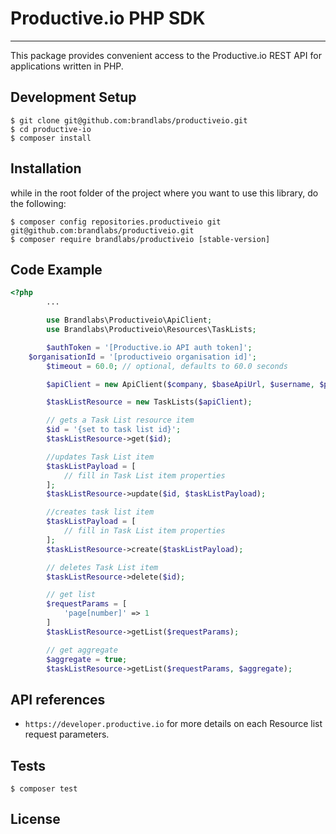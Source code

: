 # Productive.io PHP SDK
---------------------------------

This package provides convenient access to the Productive.io REST API for applications written in PHP.

## Development Setup

```
$ git clone git@github.com:brandlabs/productiveio.git
$ cd productive-io
$ composer install
```

## Installation
while in the root folder of the project where you want to use this library, do the following:
```
$ composer config repositories.productiveio git git@github.com:brandlabs/productiveio.git
$ composer require brandlabs/productiveio [stable-version]
```

## Code Example

```PHP
<?php
		...

		use Brandlabs\Productiveio\ApiClient;
		use Brandlabs\Productiveio\Resources\TaskLists;

		$authToken = '[Productive.io API auth token]';
    $organisationId = '[productiveio organisation id]';
		$timeout = 60.0; // optional, defaults to 60.0 seconds

		$apiClient = new ApiClient($company, $baseApiUrl, $username, $password, $timeout);

		$taskListResource = new TaskLists($apiClient);

		// gets a Task List resource item
		$id = '{set to task list id}';
		$taskListResource->get($id);

		//updates Task List item
		$taskListPayload = [
			// fill in Task List item properties
		];
		$taskListResource->update($id, $taskListPayload);

		//creates task list item
		$taskListPayload = [
			// fill in Task List item properties
		];
		$taskListResource->create($taskListPayload);

		// deletes Task List item
		$taskListResource->delete($id);

		// get list
		$requestParams = [
			'page[number]' => 1
		]
		$taskListResource->getList($requestParams);

		// get aggregate
		$aggregate = true;
		$taskListResource->getList($requestParams, $aggregate);
```

## API references
- `https://developer.productive.io` for more details on each Resource list request parameters.


## Tests
```
$ composer test
```

## License

